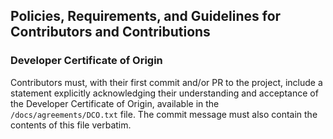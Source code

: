## Policies, Requirements, and Guidelines for Contributors and Contributions

### Developer Certificate of Origin

Contributors must, with their first commit and/or PR to the project, include a statement explicitly
acknowledging their understanding and acceptance of the Developer Certificate of Origin, available
in the `/docs/agreements/DCO.txt` file. The commit message must also contain the contents of this
file verbatim.

